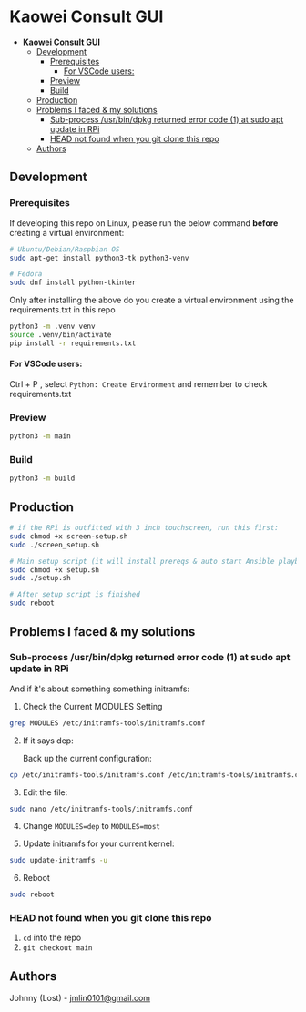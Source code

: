 # **Kaowei Consult GUI**
- [**Kaowei Consult GUI**](#kaowei-consult-gui)
  - [Development](#development)
    - [Prerequisites](#prerequisites)
      - [For VSCode users:](#for-vscode-users)
    - [Preview](#preview)
    - [Build](#build)
  - [Production](#production)
  - [Problems I faced \& my solutions](#problems-i-faced--my-solutions)
    - [Sub-process /usr/bin/dpkg returned error code (1) at sudo apt update in RPi](#sub-process-usrbindpkg-returned-error-code-1-at-sudo-apt-update-in-rpi)
    - [HEAD not found when you git clone this repo](#head-not-found-when-you-git-clone-this-repo)
  - [Authors](#authors)



## Development
### Prerequisites
If developing this repo on Linux, please run the below command **before** creating a virtual environment:

```bash
# Ubuntu/Debian/Raspbian OS
sudo apt-get install python3-tk python3-venv

# Fedora
sudo dnf install python-tkinter
```

Only after installing the above do you create a virtual environment using the requirements.txt in this repo
``` bash
python3 -m .venv venv
source .venv/bin/activate
pip install -r requirements.txt
```

#### For VSCode users:
Ctrl + P , select `Python: Create Environment` and remember to check requirements.txt


### Preview
```bash
python3 -m main
```

### Build
```bash
python3 -m build
```


## Production
```bash
# if the RPi is outfitted with 3 inch touchscreen, run this first:
sudo chmod +x screen-setup.sh
sudo ./screen_setup.sh

# Main setup script (it will install prereqs & auto start Ansible playbook)
sudo chmod +x setup.sh
sudo ./setup.sh

# After setup script is finished
sudo reboot
```

## Problems I faced & my solutions
### Sub-process /usr/bin/dpkg returned error code (1) at sudo apt update in RPi
And if it's about something something initramfs:

1. Check the Current MODULES Setting
```bash
grep MODULES /etc/initramfs-tools/initramfs.conf
```
2. If it says dep:

    Back up the current configuration:

```bash
cp /etc/initramfs-tools/initramfs.conf /etc/initramfs-tools/initramfs.conf.bak
```

3. Edit the file:

```bash
sudo nano /etc/initramfs-tools/initramfs.conf
```

4. Change `MODULES=dep` to `MODULES=most`

5. Update initramfs for your current kernel:
```bash
sudo update-initramfs -u
```
6. Reboot
```bash
sudo reboot
```
### HEAD not found when you git clone this repo
1. `cd` into the repo
2. `git checkout main`

## Authors
Johnny (Lost) - jmlin0101@gmail.com